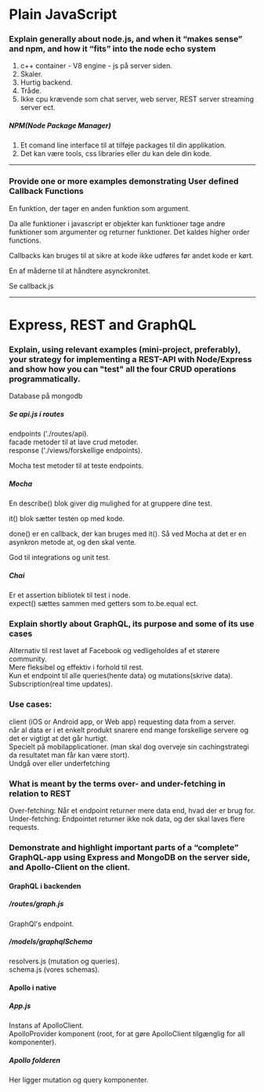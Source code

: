 # Plain JavaScript
### Explain generally about node.js, and when it “makes sense” and npm, and how it “fits” into the node echo system
1. c++ container - V8 engine - js på server siden. 
2. Skaler.  
3. Hurtig backend.  
4. Tråde.  
5. Ikke cpu krævende som chat server, web server, REST server streaming server ect. 

##### NPM(Node Package Manager)
1. Et comand line interface til at tilføje packages til din applikation.  
2. Det kan være tools, css libraries eller du kan dele din kode.  

---
### Provide one or more examples demonstrating User defined Callback Functions
En funktion, der tager en anden funktion som argument.  

Da alle funktioner i javascript er objekter kan funktioner tage andre funktioner som argumenter og returner funktioner. Det kaldes higher order functions.  

Callbacks kan bruges til at sikre at kode ikke udføres før andet kode er kørt.  

En af måderne til at håndtere asynckronitet.  

Se callback.js  

---
# Express, REST and GraphQL
### Explain, using relevant examples (mini-project, preferably), your strategy for implementing a REST-API with Node/Express and show how you can "test" all the four CRUD operations programmatically.
Database på mongodb  

##### Se api.js i routes
endpoints ('./routes/api).  
facade metoder til at lave crud metoder.  
response ('./views/forskellige endpoints).  

Mocha test metoder til at teste endpoints.  

##### Mocha
En describe() blok giver dig mulighed for at gruppere dine test.  

it() blok sætter testen op med kode.  

done() er en callback, der kan bruges med it(). Så ved Mocha at det er en asynkron metode at, og den skal vente.  

God til integrations og unit test.  

##### Chai
Er et assertion bibliotek til test i node.  
expect() sættes sammen med getters som to.be.equal ect.  

### Explain shortly about GraphQL, its purpose and some of its use cases
Alternativ til rest lavet af Facebook og vedligeholdes af et størere community.  
Mere fleksibel og effektiv i forhold til rest.  
Kun et endpoint til alle queries(hente data) og mutations(skrive data). Subscription(real time updates).  

### Use cases: 
client (iOS or Android app, or Web app) requesting data from a server.  
når al data er i et enkelt produkt snarere end mange forskellige servere og det er vigtigt at det går hurtigt.  
Specielt på mobilapplicationer. (man skal dog overveje sin cachingstrategi da resultatet man får kan være stort).  
Undgå over eller underfetching  

### What is meant by the terms over- and under-fetching in relation to REST
Over-fetching: Når et endpoint returner mere data end, hvad der er brug for.  
Under-fetching: Endpointet returner ikke nok data, og der skal laves flere requests.  

### Demonstrate and highlight important parts of a “complete” GraphQL-app using Express and MongoDB on the server side, and Apollo-Client on the client.
#### GraphQL i backenden
##### /routes/graph.js
GraphQl's endpoint.  

##### /models/graphqlSchema
resolvers.js (mutation og queries).  
schema.js (vores schemas).  

#### Apollo i native
##### App.js
Instans af ApolloClient.  
ApolloProvider komponent (root, for at gøre ApolloClient tilgænglig for all komponenter).  

##### Apollo folderen
Her ligger mutation og query komponenter.  
